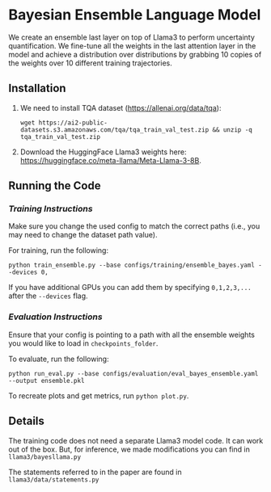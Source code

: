 # Bayesian Ensemble Language Model #

We create an ensemble last layer on top of Llama3 to perform uncertainty quantification. We fine-tune all the weights in the last attention layer in the model and achieve a distribution over distributions by grabbing 10 copies of the weights over 10 different training trajectories.

## Installation ##

1. We need to install TQA dataset (https://allenai.org/data/tqa):

    ```wget https://ai2-public-datasets.s3.amazonaws.com/tqa/tqa_train_val_test.zip && unzip -q tqa_train_val_test.zip```

2. Download the HuggingFace Llama3 weights here: https://huggingface.co/meta-llama/Meta-Llama-3-8B.

## Running the Code ##

### _Training Instructions_ ###

Make sure you change the used config to match the correct paths (i.e., you may need to change the dataset path value).

For training, run the following:

```python train_ensemble.py --base configs/training/ensemble_bayes.yaml --devices 0,```

If you have additional GPUs you can add them by specifying `0,1,2,3,...` after the `--devices` flag.


### _Evaluation Instructions_ ###

Ensure that your config is pointing to a path with all the ensemble weights you would like to load in `checkpoints_folder`.

To evaluate, run the following:

```python run_eval.py --base configs/evaluation/eval_bayes_ensemble.yaml --output ensemble.pkl```

To recreate plots and get metrics, run ```python plot.py```.

## Details ##

The training code does not need a separate Llama3 model code. It can work out of the box. But, for inference, we made modifications you can find in `llama3/bayesllama.py`

The statements referred to in the paper are found in `llama3/data/statements.py`


